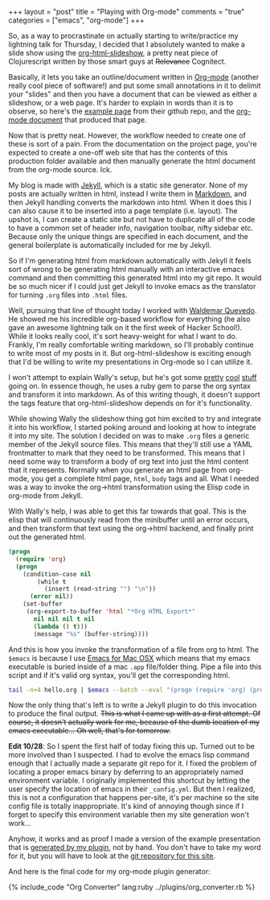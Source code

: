+++
layout = "post"
title = "Playing with Org-mode"
comments = "true"
categories = ["emacs", "org-mode"]
+++

So, as a way to procrastinate on actually starting to write/practice
my lightning talk for Thursday, I decided that I absolutely wanted to
make a slide show using the [org-html-slideshow], a pretty neat piece
of Clojurescript written by those smart guys at
~~Relevance~~ Cognitect.

[org-html-slideshow]: https://github.com/relevance/org-html-slideshow

Basically, it lets you take an outline/document written in [Org-mode]
(another really cool piece of software!) and put some small
annotations in it to delimit your "slides" and then you have a
document that can be viewed as either a slideshow, or a web page. It's
harder to explain in words than it is to observe, so here's the
[example page](/demos/example.html) from their github repo, and the
[org-mode document](/demos/example.org) that produced that page.

[Org-mode]: http://orgmode.org/

<!--more-->

Now that is pretty neat. However, the workflow needed to create one of
these is sort of a pain. From the documentation on the project page,
you're expected to create a one-off web site that has the contents of
this production folder available and then manually generate the
html document from the org-mode source. Ick.

My blog is made with [Jekyll], which is a static site generator. None
of my posts are actually written in html, instead I write them in
[Markdown], and then Jekyll handling converts the markdown into
html. When it does this I can also cause it to be inserted into a page
template (i.e. layout). The upshot is, I can create a static site but
not have to duplicate all of the code to have a common set of header
info, navigation toolbar, nifty sidebar etc. Because only the unique
things are specified in each document, and the general boilerplate is
automatically included for me by Jekyll.

So if I'm generating html from markdown automatically with Jekyll it
feels sort of wrong to be generating html manually with an interactive
emacs command and then committing this generated html into my git
repo. It would be so much nicer if I could just get Jekyll to invoke
emacs as the translator for turning `.org` files into `.html` files.

[Jekyll]: http://jekyllrb.com/
[Markdown]: http://daringfireball.net/projects/markdown/syntax

Well, pursuing that line of thought today I worked with
[Waldemar Quevedo]. He showed me his incredible org-based workflow for
everything (he also gave an awesome lightning talk on it the first
week of Hacker School!). While it looks really cool, it's sort
heavy-weight for what I want to do. Frankly, I'm really comfortable
writing markdown, so I'll probably continue to write most of my posts
in it. But org-html-slideshow is exciting enough that I'd be willing
to write my presentations in Org-mode so I can utilize it.

[Waldemar Quevedo]: https://github.com/wallyqs

I won't attempt to explain Wally's setup, but he's got some
[pretty][pretty] [cool][cool] [stuff][stuff] going on. In essence
though, he uses a ruby gem to parse the org syntax and transform it
into markdown. As of this writing though, it doesn't support the tags
feature that org-html-slideshow depends on for it's functionality.

[pretty]: https://github.com/wallyqs/org-ruby
[cool]: https://github.com/eggcaker/jekyll-org
[stuff]: https://github.com/punchagan/org-hyde

While showing Wally the slideshow thing got him excited to try and
integrate it into his workflow, I started poking around and looking at
how to integrate it into my site. The solution I decided on was to
make `.org` files a generic member of the Jekyll source files. This
means that they'll still use a YAML frontmatter to mark that they need
to be transformed. This means that I need some way to transform a body
of org text into just the html content that it represents. Normally
when you generate an html page from org-mode, you get a complete html
page, `html`, `body` tags and all. What I needed was a way to invoke
the org->html transformation using the Elisp code in org-mode from
Jekyll.

With Wally's help, I was able to get this far towards that goal. This
is the elisp that will continuously read from the minibuffer until an
error occurs, and then transform that text using the org->html backend,
and finally print out the generated html.


``` lisp
(progn
  (require 'org)
  (progn
    (condition-case nil
        (while t
          (insert (read-string "") "\n"))
      (error nil))
    (set-buffer
     (org-export-to-buffer 'html "*Org HTML Export*"
       nil nil nil t nil
       (lambda () t)))
       (message "%s" (buffer-string))))
```

And this is how you invoke the transformation of a file from org to
html. The `$emacs` is because I use [Emacs for Mac OSX] which means
that my emacs executable is buried inside of a mac `.app` file/folder
thing. Pipe a file into this script and if it's valid org syntax,
you'll get the corresponding html.

[Emacs for Mac OSX]: http://emacsformacosx.com/

``` bash
tail -n+4 hello.org | $emacs --batch --eval "(progn (require 'org) (progn (condition-case nil (while t (insert (read-string \"\") \"\\n\")) (error nil)) (set-buffer (org-export-to-buffer 'html \"*Org HTML Export*\" nil nil nil t nil (lambda () t))) (message \"%s\" (buffer-string))))"
```

Now the only thing that's left is to write a Jekyll plugin to do this
invocation to produce the final output. ~~This is what I came up with
as a first attempt. Of course, it doesn't actually work for me,
because of the dumb location of my emacs executable... Oh well, that's
for tomorrow.~~

__Edit 10/28__: So I spent the first half of today fixing this up.
Turned out to be more involved than I suspected. I had to evolve the
emacs lisp command enough that I actually made a separate git repo for
it. I fixed the problem of locating a proper emacs binary by deferring
to an appropriately named environment variable. I originally
implemented this shortcut by letting the user specify the location of
emacs in their `_config.yml`. But then I realized, this is not a
configuration that happens per-site, it's per machine so the site
config file is totally inappropriate. It's kind of annoying though
since if I forget to specify this environment variable then my site
generation won't work...

Anyhow, it works and as proof I made a version of the example
presentation that is [generated by my plugin][example-plugin], not by
hand. You don't have to take my word for it, but you will have to look
at the [git repository for this site](zephyrizing).

[example-plugin]: /demos/example-plugin.html
[zephyrizing]: https://github.com/RadicalZephyr/radicalzephyr.github.io/tree/master/demos

And here is the final code for my org-mode plugin generator:

{% include_code "Org Converter" lang:ruby ../plugins/org_converter.rb %}
